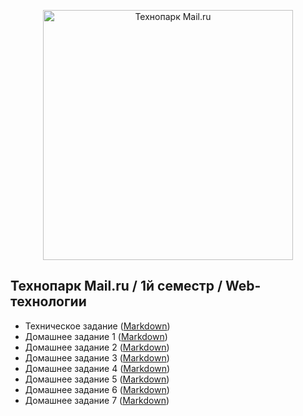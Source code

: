 <p align="center">
  <a href="https://park.mail.ru/">
    <img
      alt="Технопарк Mail.ru"
      src="files/img/tpark_logo.jpg"
      width="400"
    />
  </a>
</p>

## Технопарк Mail.ru / 1й семестр / Web-технологии
- Техническое задание ([Markdown](markdown/technical_details.md))
- Домашнее задание 1 ([Markdown](/markdown/task-1.md))
- Домашнее задание 2 ([Markdown](/markdown/task-2.md))
- Домашнее задание 3 ([Markdown](/markdown/task-3.md))
- Домашнее задание 4 ([Markdown](/markdown/task-4.md))
- Домашнее задание 5 ([Markdown](/markdown/task-5.md))
- Домашнее задание 6 ([Markdown](/markdown/task-6.md))
- Домашнее задание 7 ([Markdown](/markdown/task-7.md))
